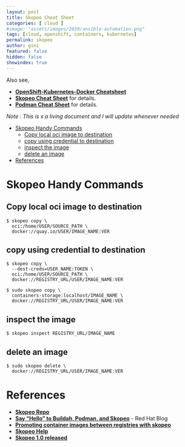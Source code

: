 ```yaml
---
layout: post
title: Skopeo Cheat Sheet
categories: [ cloud ]
#image: "assets/images/2020/ansible-automation.png"
tags: [cloud, openshift, containers, kubernetes]
permalink: skopeo
author: gini
featured: false
hidden: false
showindex: true
---
```


Also see,
- **[OpenShift-Kubernetes-Docker Cheatsheet](https://okd.iamgini.com)**
- **[Skopeo Cheat Sheet](skopeo)** for details.
- **[Podman Cheat Sheet](podman)** for details.
  
*Note : This is s a living document and I will update whenever needed*

- [Skopeo Handy Commands](#skopeo-handy-commands)
  - [Copy local oci image to destination](#copy-local-oci-image-to-destination)
  - [copy using credential to destination](#copy-using-credential-to-destination)
  - [inspect the image](#inspect-the-image)
  - [delete an image](#delete-an-image)
- [References](#references)

# Skopeo Handy Commands 

## Copy local oci image to destination
```
$ skopeo copy \
  oci:/home/USER/SOURCE_PATH \
  docker://quay.io/USER/IMAGE_NAME:VER
```
## copy using credential to destination

```
$ skopeo copy \
  --dest-creds=USER_NAME:TOKEN \
  oci:/home/USER/SOURCE_PATH \
  docker://REGISTRY_URL/USER/IMAGE_NAME:VER

$ sudo skopeo copy \
  containers-storage:localhost/IMAGE_NAME \
  docker://REGISTRY_URL/USER/IMAGE_NAME:VER
```

## inspect the image                               

```
$ skopeo inspect REGISTRY_URL/IMAGE_NAME
```

## delete an image

```
$ sudo skopeo delete \
  docker://REGISTRY_URL/USER/IMAGE_NAME:VER
```

# References

- **[Skopeo Repo](https://github.com/containers/skopeo)**
- **[Say “Hello” to Buildah, Podman, and Skopeo](https://servicesblog.redhat.com/2019/10/09/say-hello-to-buildah-podman-and-skopeo/)** - Red Hat Blog
- **[Promoting container images between registries with skopeo](https://www.openshift.com/blog/promoting-container-images-between-registries-with-skopeo)**
- **[Skopeo Help](https://www.systutorials.com/docs/linux/man/1-skopeo/)**
- **[Skopeo 1.0 released](https://www.redhat.com/en/blog/skopeo-10-released)**
